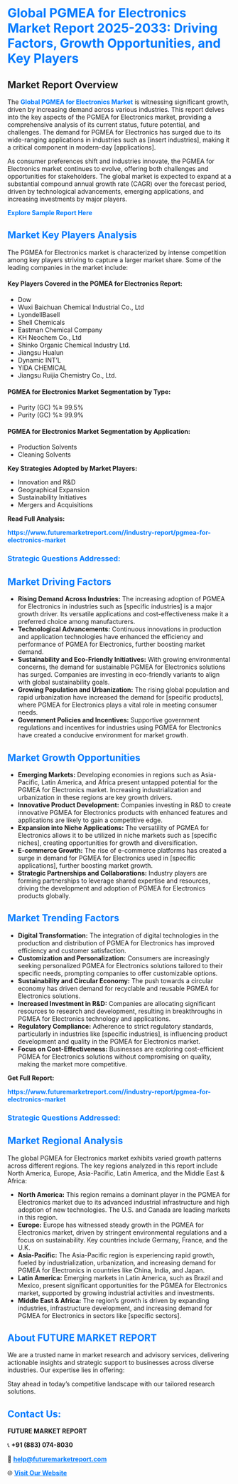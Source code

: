 <h1 style="color: #007BFF;">Global PGMEA for Electronics Market Report 2025-2033: Driving Factors, Growth Opportunities, and Key Players</h1>

<section id="overview">
<h2>Market Report Overview</h2>
<p>The <a href="https://www.futuremarketreport.com//industry-report/pgmea-for-electronics-market" style="color: #007BFF; text-decoration: none;"><strong>Global PGMEA for Electronics Market</strong></a> is witnessing significant growth, driven by increasing demand across various industries. This report delves into the key aspects of the PGMEA for Electronics market, providing a comprehensive analysis of its current status, future potential, and challenges. The demand for PGMEA for Electronics has surged due to its wide-ranging applications in industries such as [insert industries], making it a critical component in modern-day [applications].</p>
<p>As consumer preferences shift and industries innovate, the PGMEA for Electronics market continues to evolve, offering both challenges and opportunities for stakeholders. The global market is expected to expand at a substantial compound annual growth rate (CAGR) over the forecast period, driven by technological advancements, emerging applications, and increasing investments by major players.</p>
</section>

<section id="overview">
<p><a href="https://www.futuremarketreport.com//request-sample/reportId=81975" style="color: #007BFF; text-decoration: none;"><strong>Explore Sample Report Here</strong></a></p>
</section>

<section id="key-players">
<h2 style="color: #007BFF;">Market Key Players Analysis</h2>
<p>The PGMEA for Electronics market is characterized by intense competition among key players striving to capture a larger market share. Some of the leading companies in the market include:</p>
<h4>Key Players Covered in the PGMEA for Electronics Report:</h4>
<ul><li>Dow</li><li>Wuxi Baichuan Chemical Industrial Co., Ltd</li><li>LyondellBasell</li><li>Shell Chemicals</li><li>Eastman Chemical Company</li><li>KH Neochem Co., Ltd</li><li>Shinko Organic Chemical Industry Ltd.</li><li>Jiangsu Hualun</li><li>Dynamic INT’L</li><li>YIDA CHEMICAL</li><li>Jiangsu Ruijia Chemistry Co., Ltd.</li></ul>
<h4>PGMEA for Electronics Market Segmentation by Type:</h4>
<ul><li>Purity (GC) %≥ 99.5%</li><li>Purity (GC) %≥ 99.9%</li></ul>

<h4>PGMEA for Electronics Market Segmentation by Application:</h4>
<ul><li>Production Solvents</li><li>Cleaning Solvents</li></ul>
<p><strong>Key Strategies Adopted by Market Players:</strong></p>
<ul>
<li>Innovation and R&D</li>
<li>Geographical Expansion</li>
<li>Sustainability Initiatives</li>
<li>Mergers and Acquisitions</li>
</ul>
</section>

<section>
<p><strong>Read Full Analysis: </strong></p><a href="https://www.futuremarketreport.com//industry-report/pgmea-for-electronics-market" style="color: #007BFF; text-decoration: none;"><strong>https://www.futuremarketreport.com//industry-report/pgmea-for-electronics-market</strong></a>
<h3 style="color: #007BFF;">Strategic Questions Addressed:</h3>
</section>

<section id="driving-factors">
<h2 style="color: #007BFF;">Market Driving Factors</h2>
<ul>
<li><strong>Rising Demand Across Industries:</strong> The increasing adoption of PGMEA for Electronics in industries such as [specific industries] is a major growth driver. Its versatile applications and cost-effectiveness make it a preferred choice among manufacturers.</li>
<li><strong>Technological Advancements:</strong> Continuous innovations in production and application technologies have enhanced the efficiency and performance of PGMEA for Electronics, further boosting market demand.</li>
<li><strong>Sustainability and Eco-Friendly Initiatives:</strong> With growing environmental concerns, the demand for sustainable PGMEA for Electronics solutions has surged. Companies are investing in eco-friendly variants to align with global sustainability goals.</li>
<li><strong>Growing Population and Urbanization:</strong> The rising global population and rapid urbanization have increased the demand for [specific products], where PGMEA for Electronics plays a vital role in meeting consumer needs.</li>
<li><strong>Government Policies and Incentives:</strong> Supportive government regulations and incentives for industries using PGMEA for Electronics have created a conducive environment for market growth.</li>
</ul>
</section>

<section id="growth-opportunities">
<h2 style="color: #007BFF;">Market Growth Opportunities</h2>
<ul>
<li><strong>Emerging Markets:</strong> Developing economies in regions such as Asia-Pacific, Latin America, and Africa present untapped potential for the PGMEA for Electronics market. Increasing industrialization and urbanization in these regions are key growth drivers.</li>
<li><strong>Innovative Product Development:</strong> Companies investing in R&D to create innovative PGMEA for Electronics products with enhanced features and applications are likely to gain a competitive edge.</li>
<li><strong>Expansion into Niche Applications:</strong> The versatility of PGMEA for Electronics allows it to be utilized in niche markets such as [specific niches], creating opportunities for growth and diversification.</li>
<li><strong>E-commerce Growth:</strong> The rise of e-commerce platforms has created a surge in demand for PGMEA for Electronics used in [specific applications], further boosting market growth.</li>
<li><strong>Strategic Partnerships and Collaborations:</strong> Industry players are forming partnerships to leverage shared expertise and resources, driving the development and adoption of PGMEA for Electronics products globally.</li>
</ul>
</section>

<section id="trending-factors">
<h2 style="color: #007BFF;">Market Trending Factors</h2>
<ul>
<li><strong>Digital Transformation:</strong> The integration of digital technologies in the production and distribution of PGMEA for Electronics has improved efficiency and customer satisfaction.</li>
<li><strong>Customization and Personalization:</strong> Consumers are increasingly seeking personalized PGMEA for Electronics solutions tailored to their specific needs, prompting companies to offer customizable options.</li>
<li><strong>Sustainability and Circular Economy:</strong> The push towards a circular economy has driven demand for recyclable and reusable PGMEA for Electronics solutions.</li>
<li><strong>Increased Investment in R&D:</strong> Companies are allocating significant resources to research and development, resulting in breakthroughs in PGMEA for Electronics technology and applications.</li>
<li><strong>Regulatory Compliance:</strong> Adherence to strict regulatory standards, particularly in industries like [specific industries], is influencing product development and quality in the PGMEA for Electronics market.</li>
<li><strong>Focus on Cost-Effectiveness:</strong> Businesses are exploring cost-efficient PGMEA for Electronics solutions without compromising on quality, making the market more competitive.</li>
</ul>
</section>

<section>
<p><strong>Get Full Report: </strong></p><a href="https://www.futuremarketreport.com//industry-report/pgmea-for-electronics-market" style="color: #007BFF; text-decoration: none;"><strong>https://www.futuremarketreport.com//industry-report/pgmea-for-electronics-market</strong></a>
<h3 style="color: #007BFF;">Strategic Questions Addressed:</h3>
</section>


<section id="regional-analysis">
<h2 style="color: #007BFF;">Market Regional Analysis</h2>
<p>The global PGMEA for Electronics market exhibits varied growth patterns across different regions. The key regions analyzed in this report include North America, Europe, Asia-Pacific, Latin America, and the Middle East & Africa:</p>
<ul>
<li><strong>North America:</strong> This region remains a dominant player in the PGMEA for Electronics market due to its advanced industrial infrastructure and high adoption of new technologies. The U.S. and Canada are leading markets in this region.</li>
<li><strong>Europe:</strong> Europe has witnessed steady growth in the PGMEA for Electronics market, driven by stringent environmental regulations and a focus on sustainability. Key countries include Germany, France, and the U.K.</li>
<li><strong>Asia-Pacific:</strong> The Asia-Pacific region is experiencing rapid growth, fueled by industrialization, urbanization, and increasing demand for PGMEA for Electronics in countries like China, India, and Japan.</li>
<li><strong>Latin America:</strong> Emerging markets in Latin America, such as Brazil and Mexico, present significant opportunities for the PGMEA for Electronics market, supported by growing industrial activities and investments.</li>
<li><strong>Middle East & Africa:</strong> The region’s growth is driven by expanding industries, infrastructure development, and increasing demand for PGMEA for Electronics in sectors like [specific sectors].</li>
</ul>
</section>

<footer>
<h2 style="color: #007BFF;">About FUTURE MARKET REPORT</h2>
<p>We are a trusted name in market research and advisory services, delivering actionable insights and strategic support to businesses across diverse industries. Our expertise lies in offering:</p>

<p>Stay ahead in today’s competitive landscape with our tailored research solutions.</p>

<h2 style="color: #007BFF;">Contact Us:</h2>
<p><strong>FUTURE MARKET REPORT</strong></p>
<p>📞 <strong>+91 (883) 074-8030</strong></p>
<p>📧 <strong><a href="mailto:help@futuremarketreport.com" style="color: #007BFF;">help@futuremarketreport.com</a></strong></p>
<p>🌐 <strong><a href="https://www.futuremarketreport.com/" style="color: #007BFF;">Visit Our Website</a></strong></p>
</footer>